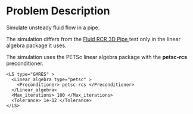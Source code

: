 
# **Problem Description**

Simulate unsteady fluid flow in a pipe.

The simulation differs from the <a href="https://github.com/SimVascular/svFSIplus/tree/main/tests/cases/fluid/pipe_RCR_3d"> Fluid RCR 3D Pipe </a> test only in the linear algebra package it uses.

The simulation uses the PETSc linear algebra package with the **petsc-rcs** preconditioner.
```
<LS type="GMRES" >
  <Linear_algebra type="petsc" >
    <Preconditioner> petsc-rcs </Preconditioner>
  </Linear_algebra>
  <Max_iterations> 100 </Max_iterations>
  <Tolerance> 1e-12 </Tolerance>
</LS>
```

